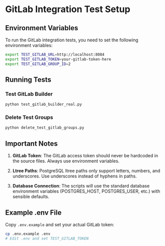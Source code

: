 # GitLab Integration Test Setup

## Environment Variables

To run the GitLab integration tests, you need to set the following environment variables:

```bash
export TEST_GITLAB_URL=http://localhost:8084
export TEST_GITLAB_TOKEN=your-gitlab-token-here
export TEST_GITLAB_GROUP_ID=2
```

## Running Tests

### Test GitLab Builder
```bash
python test_gitlab_builder_real.py
```

### Delete Test Groups
```bash
python delete_test_gitlab_groups.py
```

## Important Notes

1. **GitLab Token**: The GitLab access token should never be hardcoded in the source files. Always use environment variables.

2. **Ltree Paths**: PostgreSQL ltree paths only support letters, numbers, and underscores. Use underscores instead of hyphens in paths.

3. **Database Connection**: The scripts will use the standard database environment variables (POSTGRES_HOST, POSTGRES_USER, etc.) with sensible defaults.

## Example .env File

Copy `.env.example` and set your actual GitLab token:

```bash
cp .env.example .env
# Edit .env and set TEST_GITLAB_TOKEN
```